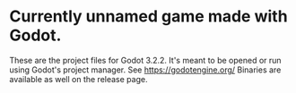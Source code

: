 # Currently unnamed game made with Godot.

These are the project files for Godot 3.2.2. It's meant to be opened or run using Godot's project manager. See https://godotengine.org/
Binaries are available as well on the release page.

